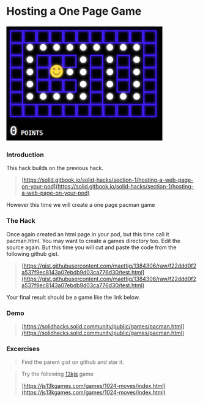 # Hosting a One Page Game

### ![](../.gitbook/assets/pacman%20%282%29.png)  <a id="introduction"></a>

### Introduction <a id="introduction"></a>

This hack builds on the previous hack.

> [https://solid.gitbook.io/solid-hacks/section-1/hosting-a-web-page-on-your-pod](https://solid.gitbook.io/solid-hacks/section-1/hosting-a-web-page-on-your-pod)

However this time we will create a one page pacman game

### The Hack <a id="the-hack"></a>

Once again created an html page in your pod, but this time call it pacman.html.  You may want to create a games directory too.  Edit the source again.  But this time you will cut and paste the code from the following github gist.

> [https://gist.githubusercontent.com/maettig/1384306/raw/f22ddd0f2a537f9ec8143a07ebdb9d03ca776d30/test.html](https://gist.githubusercontent.com/maettig/1384306/raw/f22ddd0f2a537f9ec8143a07ebdb9d03ca776d30/test.html)

Your final result should be a game like the link below.

### Demo

> [https://solidhacks.solid.community/public/games/pacman.html](https://solidhacks.solid.community/public/games/pacman.html)

### Excercises

> Find the parent gist on github and star it.

> Try the following [13kjs](https://blog.github.com/2018-10-05-js13kgames-highlights-2018/) game
>
> [https://js13kgames.com/games/1024-moves/index.html](https://js13kgames.com/games/1024-moves/index.html)



